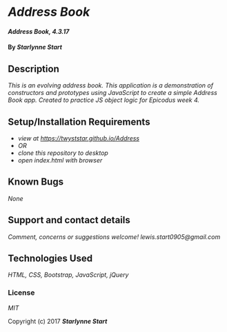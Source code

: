 # _Address Book_

#### _Address Book, 4.3.17_

#### By _**Starlynne Start**_

## Description

_This is an evolving address book. This application is a demonstration of constructors and prototypes using JavaScript to create a simple Address Book app. Created to practice JS object logic for Epicodus week 4._

## Setup/Installation Requirements

* _view at https://twyststar.github.io/Address_
* _OR_
* _clone this repository to desktop_
* _open index.html with browser_

## Known Bugs

_None_

## Support and contact details

_Comment, concerns or suggestions welcome! lewis.start0905@gmail.com_

## Technologies Used

_HTML, CSS, Bootstrap, JavaScript, jQuery_

### License

*MIT*

Copyright (c) 2017 **_Starlynne Start_**

